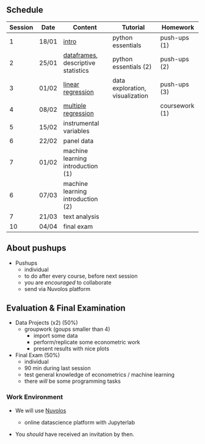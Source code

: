 ## Schedule

| Session | Date | Content | Tutorial | Homework |
| ------- | ---- | ------- | -------- | -------- |
| 1 | 18/01 | [intro](https://www.mosphere.fr/dbe) | python essentials | push-ups (1) |
| 2 | 25/01 | [dataframes](https://www.mosphere.fr/dbe/session_2), descriptive statistics | python essentials (2) | push-ups (2) |
| 3 | 01/02 | [linear regression](https://www.mosphere.fr/dbe/session_3) | data exploration, visualization | push-ups (3) |
| 4 | 08/02 | [multiple regression](https://www.mosphere.fr/dbe/session_4) |  | coursework (1) |
| 5 | 15/02 | instrumental variables |  |  |
| 6 | 22/02 | panel data |  |  |
| 7 | 01/02 | machine learning introduction (1) |  |  |
| 6 | 07/03 | machine learning introduction (2) |  |  |
| 7 | 21/03 | text analysis |  |  |
| 10 | 04/04 | final exam |  |

## About pushups

* Pushups
    * individual
    * to do after every course, before next session
    * you are *encouraged* to collaborate
    * send via Nuvolos platform

## Evaluation & Final Examination

* Data Projects (x2) (50%)
    * groupwork (goups smaller than 4)
        * import some data
        * perform/replicate some econometric work
        * present results with nice plots
* Final Exam (50%)
    * individual
    * 90 min during last session
    * test general knowledge of econometrics / machine learning
    * there *will* be some programming tasks

### Work Environment

- We will use [Nuvolos](https://nuvolos.cloud/)
  - online datascience platform with Jupyterlab

- You *should* have received an invitation by then.